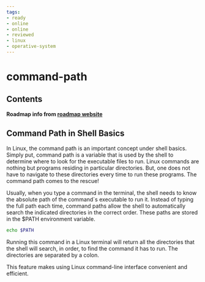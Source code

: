 ```yaml
---
tags:
- ready
- online
- online
- reviewed
- linux
- operative-system
---
```


# command-path

## Contents

__Roadmap info from [roadmap website](https://roadmap.sh/linux/shell-basics/command-path)__

## Command Path in Shell Basics

In Linux, the command path is an important concept under shell basics. Simply put, command path is a variable that is used by the shell to determine where to look for the executable files to run. Linux commands are nothing but programs residing in particular directories. But, one does not have to navigate to these directories every time to run these programs. The command path comes to the rescue!

Usually, when you type a command in the terminal, the shell needs to know the absolute path of the command`s executable to run it. Instead of typing the full path each time, command paths allow the shell to automatically search the indicated directories in the correct order. These paths are stored in the $PATH environment variable.

```bash
echo $PATH

```

Running this command in a Linux terminal will return all the directories that the shell will search, in order, to find the command it has to run. The directories are separated by a colon.

This feature makes using Linux command-line interface convenient and efficient.
